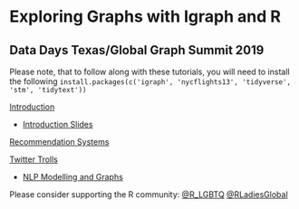 # Exploring Graphs with Igraph and R
## Data Days Texas/Global Graph Summit 2019 

Please note, that to follow along with these tutorials, you will need to install the following `install.packages(c('igraph', 'nycflights13', 'tidyverse', 'stm', 'tidytext'))`

[Introduction](benjaminortizulloa.github.io/pages/ddt-2019-introduction.html)
+ [Introduction Slides](https://github.com/benjaminortizulloa/igraph-data-days-texas-2019/blob/master/img/DDT_2019.pdf)

[Recommendation Systems](benjaminortizulloa.github.io/pages/movie-recommendation.html)

[Twitter Trolls](benjaminortizulloa.github.io/pages/twitter-trolls.html)
+ [NLP Modelling and Graphs](https://github.com/benjaminortizulloa/igraph-data-days-texas-2019/blob/master/img/Modeling%20%26%20Graphing%20Text.pdf)

Please consider supporting the R community:
[@R_LGBTQ](https://twitter.com/R_LGBTQ)
[@RLadiesGlobal](https://twitter.com/RLadiesGlobal)